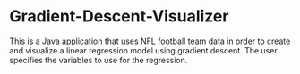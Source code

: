 # Gradient-Descent-Visualizer
This is a Java application that uses NFL football team data in order to create and visualize a linear regression model using gradient descent. The user specifies the variables to use for the regression.
